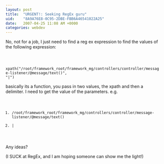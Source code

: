 ```yaml
---
layout: post
title:  "URGENT!: Seeking RegEx guru"
uid:	"8A9A76E8-0C95-2DBE-FBB6A46541022A25"
date:   2007-04-25 11:08 AM +0000
categories: webdev
---
```

No, not for a job, I just need to find a reg ex expression to find the values of the following expression:

<code>

xpath("/root/framework_root/framework_mg/controllers/controller/message-listener/@message/text()", "|")
</code>

basically its a function, you pass in two values, the xpath and then a delimiter. I need to get the value of the parameters.
e.g.
<code>
1. /root/framework_root/framework_mg/controllers/controller/message-listener/@message/text()
2. |
</code>

Any ideas?

(I SUCK at RegEx, and I am hoping someone can show me the light!)